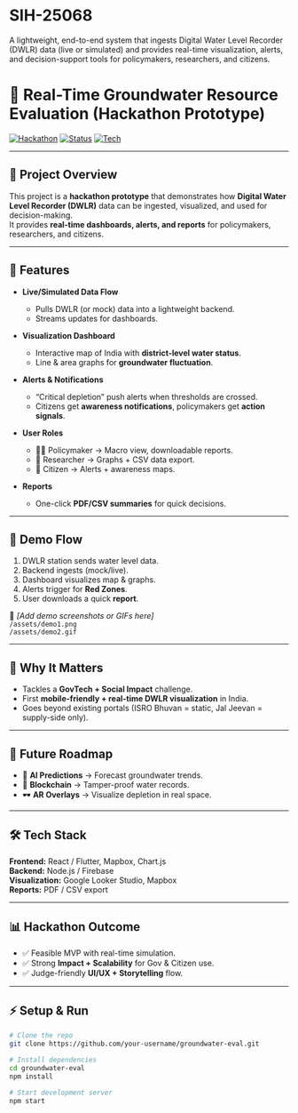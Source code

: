 # SIH-25068
A lightweight, end-to-end system that ingests Digital Water Level Recorder (DWLR) data (live or simulated) and provides real-time visualization, alerts, and decision-support tools for policymakers, researchers, and citizens.
# 🌊 Real-Time Groundwater Resource Evaluation (Hackathon Prototype)

[![Hackathon](https://img.shields.io/badge/Hackathon-Prototype-blue)]()
[![Status](https://img.shields.io/badge/Status-MVP--Ready-success)]()
[![Tech](https://img.shields.io/badge/TechStack-React%20%7C%20Node.js%20%7C%20Firebase%20%7C%20Mapbox-orange)]()

---

## 🚀 Project Overview
This project is a **hackathon prototype** that demonstrates how **Digital Water Level Recorder (DWLR)** data can be ingested, visualized, and used for decision-making.  
It provides **real-time dashboards, alerts, and reports** for policymakers, researchers, and citizens.

---

## 📌 Features

- **Live/Simulated Data Flow**
  - Pulls DWLR (or mock) data into a lightweight backend.
  - Streams updates for dashboards.

- **Visualization Dashboard**
  - Interactive map of India with **district-level water status**.
  - Line & area graphs for **groundwater fluctuation**.

- **Alerts & Notifications**
  - “Critical depletion” push alerts when thresholds are crossed.
  - Citizens get **awareness notifications**, policymakers get **action signals**.

- **User Roles**
  - 👨‍💼 Policymaker → Macro view, downloadable reports.  
  - 🔬 Researcher → Graphs + CSV data export.  
  - 👥 Citizen → Alerts + awareness maps.  

- **Reports**
  - One-click **PDF/CSV summaries** for quick decisions.

---

## 📱 Demo Flow
1. DWLR station sends water level data.  
2. Backend ingests (mock/live).  
3. Dashboard visualizes map & graphs.  
4. Alerts trigger for **Red Zones**.  
5. User downloads a quick **report**.  

📌 *[Add demo screenshots or GIFs here]*  
`/assets/demo1.png`  
`/assets/demo2.gif`

---

## 🌟 Why It Matters
- Tackles a **GovTech + Social Impact** challenge.  
- First **mobile-friendly + real-time DWLR visualization** in India.  
- Goes beyond existing portals (ISRO Bhuvan = static, Jal Jeevan = supply-side only).  

---

## 🔮 Future Roadmap
- 🤖 **AI Predictions** → Forecast groundwater trends.  
- 🔗 **Blockchain** → Tamper-proof water records.  
- 🕶️ **AR Overlays** → Visualize depletion in real space.  

---

## 🛠️ Tech Stack
**Frontend:** React / Flutter, Mapbox, Chart.js  
**Backend:** Node.js / Firebase  
**Visualization:** Google Looker Studio, Mapbox  
**Reports:** PDF / CSV export  

---

## 📊 Hackathon Outcome
- ✅ Feasible MVP with real-time simulation.  
- ✅ Strong **Impact + Scalability** for Gov & Citizen use.  
- ✅ Judge-friendly **UI/UX + Storytelling** flow.  

---

## ⚡ Setup & Run
```bash
# Clone the repo
git clone https://github.com/your-username/groundwater-eval.git

# Install dependencies
cd groundwater-eval
npm install

# Start development server
npm start
